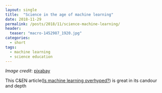 ```yaml
---
layout: single
title:  "Science in the age of machine learning"
date: 2018-11-29
permalink: /posts/2018/11/science-machine-learning/
header:
  teaser: "macro-1452987_1920.jpg"
categories: 
  - short
tags:
  - machine learning
  - science education
---
```

_Image credit_: [pixabay](https://pixabay.com/en/macro-cogwheel-gear-engine-vintage-1452987/)

This C&EN article([Is machine learning overhyped?](https://cen.acs.org/physical-chemistry/computational-chemistry/machine-learning-overhyped/96/i34)) is great in its candour and depth
